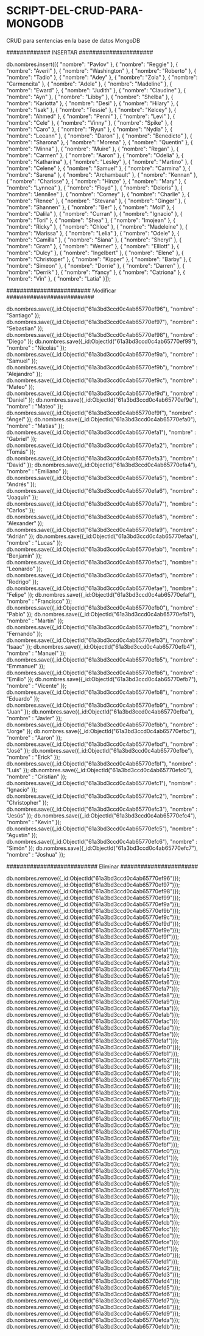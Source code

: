 # SCRIPT-DEL-CRUD-PARA-MONGODB


CRUD para sentencias en la base de datos MongoDB


############# INSERTAR   ###################### 


db.nombres.insert([{
  "nombre": "Pavlov"
}, {
  "nombre": "Reggie"
}, {
  "nombre": "Averil"
}, {
  "nombre": "Washington"
}, {
  "nombre": "Roberto"
}, {
  "nombre": "Tadio"
}, {
  "nombre": "Adey"
}, {
  "nombre": "Zola"
}, {
  "nombre": "Carmencita"
}, {
  "nombre": "Adele"
}, {
  "nombre": "Madeline"
}, {
  "nombre": "Eward"
}, {
  "nombre": "Judith"
}, {
  "nombre": "Claudine"
}, {
  "nombre": "Ayn"
}, {
  "nombre": "Libby"
}, {
  "nombre": "Shelba"
}, {
  "nombre": "Kariotta"
}, {
  "nombre": "Desi"
}, {
  "nombre": "Hilary"
}, {
  "nombre": "Isak"
}, {
  "nombre": "Tessie"
}, {
  "nombre": "Kelcey"
}, {
  "nombre": "Ahmed"
}, {
  "nombre": "Penni"
}, {
  "nombre": "Levi"
}, {
  "nombre": "Cele"
}, {
  "nombre": "Vinny"
}, {
  "nombre": "Spike"
}, {
  "nombre": "Caro"
}, {
  "nombre": "Ryun"
}, {
  "nombre": "Nydia"
}, {
  "nombre": "Leeann"
}, {
  "nombre": "Daron"
}, {
  "nombre": "Benedicto"
}, {
  "nombre": "Sharona"
}, {
  "nombre": "Morena"
}, {
  "nombre": "Quentin"
}, {
  "nombre": "Minna"
}, {
  "nombre": "Muire"
}, {
  "nombre": "Regan"
}, {
  "nombre": "Carmen"
}, {
  "nombre": "Aaron"
}, {
  "nombre": "Odelia"
}, {
  "nombre": "Katharina"
}, {
  "nombre": "Lesley"
}, {
  "nombre": "Martino"
}, {
  "nombre": "Celene"
}, {
  "nombre": "Samuel"
}, {
  "nombre": "Carmina"
}, {
  "nombre": "Sarena"
}, {
  "nombre": "Archambault"
}, {
  "nombre": "Kennan"
}, {
  "nombre": "Charisse"
}, {
  "nombre": "Hinze"
}, {
  "nombre": "Mary"
}, {
  "nombre": "Lynnea"
}, {
  "nombre": "Floyd"
}, {
  "nombre": "Deloris"
}, {
  "nombre": "Jennilee"
}, {
  "nombre": "Corney"
}, {
  "nombre": "Charlie"
}, {
  "nombre": "Renee"
}, {
  "nombre": "Stevana"
}, {
  "nombre": "Ginger"
}, {
  "nombre": "Shannen"
}, {
  "nombre": "Ber"
}, {
  "nombre": "Moll"
}, {
  "nombre": "Dalila"
}, {
  "nombre": "Curran"
}, {
  "nombre": "Ignacio"
}, {
  "nombre": "Tori"
}, {
  "nombre": "Shea"
}, {
  "nombre": "Imojean"
}, {
  "nombre": "Ricky"
}, {
  "nombre": "Chloe"
}, {
  "nombre": "Madeleine"
}, {
  "nombre": "Marissa"
}, {
  "nombre": "Lelia"
}, {
  "nombre": "Odele"
}, {
  "nombre": "Camilla"
}, {
  "nombre": "Siana"
}, {
  "nombre": "Sheryl"
}, {
  "nombre": "Gram"
}, {
  "nombre": "Werner"
}, {
  "nombre": "Elliott"
}, {
  "nombre": "Dulcy"
}, {
  "nombre": "Ingelbert"
}, {
  "nombre": "Elene"
}, {
  "nombre": "Christoper"
}, {
  "nombre": "Kipper"
}, {
  "nombre": "Barby"
}, {
  "nombre": "Simeon"
}, {
  "nombre": "Dorrie"
}, {
  "nombre": "Darren"
}, {
  "nombre": "Derrik"
}, {
  "nombre": "Yancy"
}, {
  "nombre": "Catriona"
}, {
  "nombre": "Vin"
}, {
  "nombre": "Latia"
}]);



#########################   Modificar  ##########################


db.nombres.save({_id:ObjectId("61a3bd3ccd0c4ab65770ef96"), "nombre" : "Santiago" });
db.nombres.save({_id:ObjectId("61a3bd3ccd0c4ab65770ef97"), "nombre" : "Sebastian" });
db.nombres.save({_id:ObjectId("61a3bd3ccd0c4ab65770ef98"), "nombre" : "Diego" });
db.nombres.save({_id:ObjectId("61a3bd3ccd0c4ab65770ef99"), "nombre" : "Nicolás" });
db.nombres.save({_id:ObjectId("61a3bd3ccd0c4ab65770ef9a"), "nombre" : "Samuel" });
db.nombres.save({_id:ObjectId("61a3bd3ccd0c4ab65770ef9b"), "nombre" : "Alejandro" });
db.nombres.save({_id:ObjectId("61a3bd3ccd0c4ab65770ef9c"), "nombre" : "Mateo" });
db.nombres.save({_id:ObjectId("61a3bd3ccd0c4ab65770ef9d"), "nombre" : "Daniel" });
db.nombres.save({_id:ObjectId("61a3bd3ccd0c4ab65770ef9e"), "nombre" : "Mateo" });
db.nombres.save({_id:ObjectId("61a3bd3ccd0c4ab65770ef9f"), "nombre" : "Ángel" });
db.nombres.save({_id:ObjectId("61a3bd3ccd0c4ab65770efa0"), "nombre" : "Matías" });
db.nombres.save({_id:ObjectId("61a3bd3ccd0c4ab65770efa1"), "nombre" : "Gabriel" });
db.nombres.save({_id:ObjectId("61a3bd3ccd0c4ab65770efa2"), "nombre" : "Tomás" });
db.nombres.save({_id:ObjectId("61a3bd3ccd0c4ab65770efa3"), "nombre" : "David" });
db.nombres.save({_id:ObjectId("61a3bd3ccd0c4ab65770efa4"), "nombre" : "Emiliano" });
db.nombres.save({_id:ObjectId("61a3bd3ccd0c4ab65770efa5"), "nombre" : "Andrés" });
db.nombres.save({_id:ObjectId("61a3bd3ccd0c4ab65770efa6"), "nombre" : "Joaquín" });
db.nombres.save({_id:ObjectId("61a3bd3ccd0c4ab65770efa7"), "nombre" : "Carlos" });
db.nombres.save({_id:ObjectId("61a3bd3ccd0c4ab65770efa8"), "nombre" : "Alexander" });
db.nombres.save({_id:ObjectId("61a3bd3ccd0c4ab65770efa9"), "nombre" : "Adrián" });
db.nombres.save({_id:ObjectId("61a3bd3ccd0c4ab65770efaa"), "nombre" : "Lucas" });
db.nombres.save({_id:ObjectId("61a3bd3ccd0c4ab65770efab"), "nombre" : "Benjamín" });
db.nombres.save({_id:ObjectId("61a3bd3ccd0c4ab65770efac"), "nombre" : "Leonardo" });
db.nombres.save({_id:ObjectId("61a3bd3ccd0c4ab65770efad"), "nombre" : "Rodrigo" });
db.nombres.save({_id:ObjectId("61a3bd3ccd0c4ab65770efae"), "nombre" : "Felipe" });
db.nombres.save({_id:ObjectId("61a3bd3ccd0c4ab65770efaf"), "nombre" : "Francisco" });
db.nombres.save({_id:ObjectId("61a3bd3ccd0c4ab65770efb0"), "nombre" : "Pablo" });
db.nombres.save({_id:ObjectId("61a3bd3ccd0c4ab65770efb1"), "nombre" : "Martín" });
db.nombres.save({_id:ObjectId("61a3bd3ccd0c4ab65770efb2"), "nombre" : "Fernando" });
db.nombres.save({_id:ObjectId("61a3bd3ccd0c4ab65770efb3"), "nombre" : "Isaac" });
db.nombres.save({_id:ObjectId("61a3bd3ccd0c4ab65770efb4"), "nombre" : "Manuel" });
db.nombres.save({_id:ObjectId("61a3bd3ccd0c4ab65770efb5"), "nombre" : "Emmanuel" });
db.nombres.save({_id:ObjectId("61a3bd3ccd0c4ab65770efb6"), "nombre" : "Emilio" });
db.nombres.save({_id:ObjectId("61a3bd3ccd0c4ab65770efb7"), "nombre" : "Vicente" });
db.nombres.save({_id:ObjectId("61a3bd3ccd0c4ab65770efb8"), "nombre" : "Eduardo" });
db.nombres.save({_id:ObjectId("61a3bd3ccd0c4ab65770efb9"), "nombre" : "Juan" });
db.nombres.save({_id:ObjectId("61a3bd3ccd0c4ab65770efba"), "nombre" : "Javier" });
db.nombres.save({_id:ObjectId("61a3bd3ccd0c4ab65770efbb"), "nombre" : "Jorge" });
db.nombres.save({_id:ObjectId("61a3bd3ccd0c4ab65770efbc"), "nombre" : "Aaron" });
db.nombres.save({_id:ObjectId("61a3bd3ccd0c4ab65770efbd"), "nombre" : "José" });
db.nombres.save({_id:ObjectId("61a3bd3ccd0c4ab65770efbe"), "nombre" : "Erick" });
db.nombres.save({_id:ObjectId("61a3bd3ccd0c4ab65770efbf"), "nombre" : "Luis" });
db.nombres.save({_id:ObjectId("61a3bd3ccd0c4ab65770efc0"), "nombre" : "Cristian" });
db.nombres.save({_id:ObjectId("61a3bd3ccd0c4ab65770efc1"), "nombre" : "Ignacio" });
db.nombres.save({_id:ObjectId("61a3bd3ccd0c4ab65770efc2"), "nombre" : "Christopher" });
db.nombres.save({_id:ObjectId("61a3bd3ccd0c4ab65770efc3"), "nombre" : "Jesús" });
db.nombres.save({_id:ObjectId("61a3bd3ccd0c4ab65770efc4"), "nombre" : "Kevin" });
db.nombres.save({_id:ObjectId("61a3bd3ccd0c4ab65770efc5"), "nombre" : "Agustín" });
db.nombres.save({_id:ObjectId("61a3bd3ccd0c4ab65770efc6"), "nombre" : "Simón" });
db.nombres.save({_id:ObjectId("61a3bd3ccd0c4ab65770efc7"), "nombre" : "Joshua" });



########################### Eliminar #######################


db.nombres.remove({_id:ObjectId("61a3bd3ccd0c4ab65770ef96")});
db.nombres.remove({_id:ObjectId("61a3bd3ccd0c4ab65770ef97")});
db.nombres.remove({_id:ObjectId("61a3bd3ccd0c4ab65770ef98")});
db.nombres.remove({_id:ObjectId("61a3bd3ccd0c4ab65770ef99")});
db.nombres.remove({_id:ObjectId("61a3bd3ccd0c4ab65770ef9a")});
db.nombres.remove({_id:ObjectId("61a3bd3ccd0c4ab65770ef9b")});
db.nombres.remove({_id:ObjectId("61a3bd3ccd0c4ab65770ef9c")});
db.nombres.remove({_id:ObjectId("61a3bd3ccd0c4ab65770ef9d")});
db.nombres.remove({_id:ObjectId("61a3bd3ccd0c4ab65770ef9e")});
db.nombres.remove({_id:ObjectId("61a3bd3ccd0c4ab65770ef9f")});
db.nombres.remove({_id:ObjectId("61a3bd3ccd0c4ab65770efa0")});
db.nombres.remove({_id:ObjectId("61a3bd3ccd0c4ab65770efa1")});
db.nombres.remove({_id:ObjectId("61a3bd3ccd0c4ab65770efa2")});
db.nombres.remove({_id:ObjectId("61a3bd3ccd0c4ab65770efa3")});
db.nombres.remove({_id:ObjectId("61a3bd3ccd0c4ab65770efa4")});
db.nombres.remove({_id:ObjectId("61a3bd3ccd0c4ab65770efa5")});
db.nombres.remove({_id:ObjectId("61a3bd3ccd0c4ab65770efa6")});
db.nombres.remove({_id:ObjectId("61a3bd3ccd0c4ab65770efa7")});
db.nombres.remove({_id:ObjectId("61a3bd3ccd0c4ab65770efa8")});
db.nombres.remove({_id:ObjectId("61a3bd3ccd0c4ab65770efa9")});
db.nombres.remove({_id:ObjectId("61a3bd3ccd0c4ab65770efaa")});
db.nombres.remove({_id:ObjectId("61a3bd3ccd0c4ab65770efab")});
db.nombres.remove({_id:ObjectId("61a3bd3ccd0c4ab65770efac")});
db.nombres.remove({_id:ObjectId("61a3bd3ccd0c4ab65770efad")});
db.nombres.remove({_id:ObjectId("61a3bd3ccd0c4ab65770efae")});
db.nombres.remove({_id:ObjectId("61a3bd3ccd0c4ab65770efaf")});
db.nombres.remove({_id:ObjectId("61a3bd3ccd0c4ab65770efb0")});
db.nombres.remove({_id:ObjectId("61a3bd3ccd0c4ab65770efb1")});
db.nombres.remove({_id:ObjectId("61a3bd3ccd0c4ab65770efb2")});
db.nombres.remove({_id:ObjectId("61a3bd3ccd0c4ab65770efb3")});
db.nombres.remove({_id:ObjectId("61a3bd3ccd0c4ab65770efb4")});
db.nombres.remove({_id:ObjectId("61a3bd3ccd0c4ab65770efb5")});
db.nombres.remove({_id:ObjectId("61a3bd3ccd0c4ab65770efb6")});
db.nombres.remove({_id:ObjectId("61a3bd3ccd0c4ab65770efb7")});
db.nombres.remove({_id:ObjectId("61a3bd3ccd0c4ab65770efb8")});
db.nombres.remove({_id:ObjectId("61a3bd3ccd0c4ab65770efb9")});
db.nombres.remove({_id:ObjectId("61a3bd3ccd0c4ab65770efba")});
db.nombres.remove({_id:ObjectId("61a3bd3ccd0c4ab65770efbb")});
db.nombres.remove({_id:ObjectId("61a3bd3ccd0c4ab65770efbc")});
db.nombres.remove({_id:ObjectId("61a3bd3ccd0c4ab65770efbd")});
db.nombres.remove({_id:ObjectId("61a3bd3ccd0c4ab65770efbe")});
db.nombres.remove({_id:ObjectId("61a3bd3ccd0c4ab65770efbf")});
db.nombres.remove({_id:ObjectId("61a3bd3ccd0c4ab65770efc0")});
db.nombres.remove({_id:ObjectId("61a3bd3ccd0c4ab65770efc1")});
db.nombres.remove({_id:ObjectId("61a3bd3ccd0c4ab65770efc2")});
db.nombres.remove({_id:ObjectId("61a3bd3ccd0c4ab65770efc3")});
db.nombres.remove({_id:ObjectId("61a3bd3ccd0c4ab65770efc4")});
db.nombres.remove({_id:ObjectId("61a3bd3ccd0c4ab65770efc5")});
db.nombres.remove({_id:ObjectId("61a3bd3ccd0c4ab65770efc6")});
db.nombres.remove({_id:ObjectId("61a3bd3ccd0c4ab65770efc7")});
db.nombres.remove({_id:ObjectId("61a3bd3ccd0c4ab65770efc8")});
db.nombres.remove({_id:ObjectId("61a3bd3ccd0c4ab65770efc9")});
db.nombres.remove({_id:ObjectId("61a3bd3ccd0c4ab65770efca")});
db.nombres.remove({_id:ObjectId("61a3bd3ccd0c4ab65770efcb")});
db.nombres.remove({_id:ObjectId("61a3bd3ccd0c4ab65770efcc")});
db.nombres.remove({_id:ObjectId("61a3bd3ccd0c4ab65770efcd")});
db.nombres.remove({_id:ObjectId("61a3bd3ccd0c4ab65770efce")});
db.nombres.remove({_id:ObjectId("61a3bd3ccd0c4ab65770efcf")});
db.nombres.remove({_id:ObjectId("61a3bd3ccd0c4ab65770efd0")});
db.nombres.remove({_id:ObjectId("61a3bd3ccd0c4ab65770efd1")});
db.nombres.remove({_id:ObjectId("61a3bd3ccd0c4ab65770efd2")});
db.nombres.remove({_id:ObjectId("61a3bd3ccd0c4ab65770efd3")});
db.nombres.remove({_id:ObjectId("61a3bd3ccd0c4ab65770efd4")});
db.nombres.remove({_id:ObjectId("61a3bd3ccd0c4ab65770efd5")});
db.nombres.remove({_id:ObjectId("61a3bd3ccd0c4ab65770efd6")});
db.nombres.remove({_id:ObjectId("61a3bd3ccd0c4ab65770efd7")});
db.nombres.remove({_id:ObjectId("61a3bd3ccd0c4ab65770efd8")});
db.nombres.remove({_id:ObjectId("61a3bd3ccd0c4ab65770efd9")});
db.nombres.remove({_id:ObjectId("61a3bd3ccd0c4ab65770efda")});
db.nombres.remove({_id:ObjectId("61a3bd3ccd0c4ab65770efdb")});
